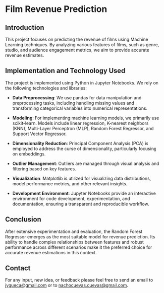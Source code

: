 # Film Revenue Prediction

## Introduction

This project focuses on predicting the revenue of films using Machine Learning techniques. By analyzing various features of films, such as genre, studio, and audience engagement metrics, we aim to provide accurate revenue estimates.

## Implementation and Technology Used

The project is implemented using Python in Jupyter Notebooks. We rely on the following technologies and libraries:

- **Data Preprocessing**: We use pandas for data manipulation and preprocessing tasks, including handling missing values and transforming categorical variables into numerical representations.

- **Modeling**: For implementing machine learning models, we primarily use scikit-learn. Models include linear regression, K-nearest neighbors (KNN), Multi-Layer Perceptron (MLP), Random Forest Regressor, and Support Vector Regressor.

- **Dimensionality Reduction**: Principal Component Analysis (PCA) is employed to address the curse of dimensionality, particularly focusing on embeddings.

- **Outlier Management**: Outliers are managed through visual analysis and filtering based on key features.

- **Visualization**: Matplotlib is utilized for visualizing data distributions, model performance metrics, and other relevant insights.

- **Development Environment**: Jupyter Notebooks provide an interactive environment for code development, experimentation, and documentation, ensuring a transparent and reproducible workflow.

## Conclusion

After extensive experimentation and evaluation, the Random Forest Regressor emerges as the most suitable model for revenue prediction. Its ability to handle complex relationships between features and robust performance across different scenarios make it the preferred choice for accurate revenue estimations in this context.

## Contact

For any input, new idea, or feedback please feel free to send an email to [jvgueca@gmail.com](mailto:jvgueca@gmail.com) or to [nachocuevas.cuevas@gmail.com](mailto:nachocuevas.cuevas@gmail.com).
